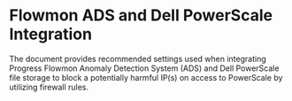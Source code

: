 # Flowmon ADS and Dell PowerScale Integration

The document provides recommended settings used when integrating Progress Flowmon Anomaly Detection System (ADS) 
and Dell PowerScale file storage to block a potentially harmful IP(s) on access to PowerScale by utilizing firewall rules.
